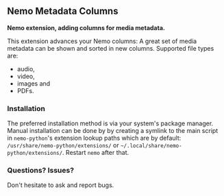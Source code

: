 ## Nemo Metadata Columns

**Nemo extension, adding columns for media metadata.**

This extension advances your Nemo columns: A great set of media metadata
can be shown and sorted in new columns. Supported file types are:
 * audio,
 * video,
 * images and
 * PDFs.

### Installation

The preferred installation method is via your system's package manager.
Manual installation can be done by by creating a symlink to the main
script in `nemo-python`'s extension lookup paths which are by default:
`/usr/share/nemo-python/extensions/` or
`~/.local/share/nemo-python/extensions/`.
Restart `nemo` after that.

### Questions? Issues?

Don't hesitate to ask and report bugs.
